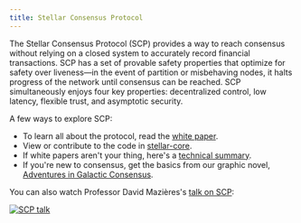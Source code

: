 ```yaml
---
title: Stellar Consensus Protocol
---
```


The Stellar Consensus Protocol (SCP) provides a way to reach consensus without relying on a closed system to accurately record financial transactions. SCP has a set of provable safety properties that optimize for safety over liveness—in the event of partition or misbehaving nodes, it halts progress of the network until consensus can be reached. SCP simultaneously enjoys four key properties: decentralized control, low latency, flexible trust, and asymptotic security.

A few ways to explore SCP:
* To learn all about the protocol, read the [white paper](https://www.stellar.org/papers/stellar-consensus-protocol.pdf). 
* View or contribute to the code in [stellar-core](https://github.com/stellar/stellar-core).
* If white papers aren't your thing, here's a [technical summary](https://medium.com/a-stellar-journey/on-worldwide-consensus-359e9eb3e949). 
* If you're new to consensus, get the basics from our graphic novel, [Adventures in Galactic Consensus](https://www.stellar.org/stories/adventures-in-galactic-consensus-chapter-1/). 

You can also watch Professor David Mazières's [talk on SCP](https://www.youtube.com/watch?v=hjRQLYF599w&feature=youtu.be&t=6m30s):

<a href="https://www.youtube.com/watch?v=hjRQLYF599w&feature=youtu.be&t=6m30s
" target="_blank"><img src="http://img.youtube.com/vi/hjRQLYF599w/0.jpg" 
alt="SCP talk" /></a>
